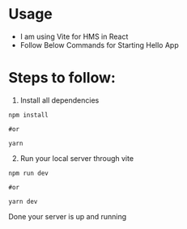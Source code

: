 # Usage

- I am using Vite for HMS in React
- Follow Below Commands for Starting Hello App

# Steps to follow:

1. Install all dependencies

```shell
npm install

#or

yarn
```

2. Run your local server through vite

```shell
npm run dev

#or

yarn dev
```

Done your server is up and running